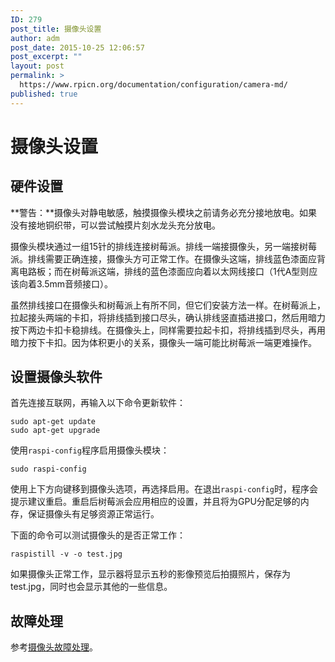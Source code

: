```yaml
---
ID: 279
post_title: 摄像头设置
author: adm
post_date: 2015-10-25 12:06:57
post_excerpt: ""
layout: post
permalink: >
  https://www.rpicn.org/documentation/configuration/camera-md/
published: true
---
```

# 摄像头设置

## 硬件设置

**警告：**摄像头对静电敏感，触摸摄像头模块之前请务必充分接地放电。如果没有接地铜织带，可以尝试触摸片刻水龙头充分放电。

摄像头模块通过一组15针的排线连接树莓派。排线一端接摄像头，另一端接树莓派。排线需要正确连接，摄像头方可正常工作。在摄像头这端，排线蓝色漆面应背离电路板；而在树莓派这端，排线的蓝色漆面应向着以太网线接口（1代A型则应该向着3.5mm音频接口）。

虽然排线接口在摄像头和树莓派上有所不同，但它们安装方法一样。在树莓派上，拉起接头两端的卡扣，将排线插到接口尽头，确认排线竖直插进接口，然后用暗力按下两边卡扣卡稳排线。在摄像头上，同样需要拉起卡扣，将排线插到尽头，再用暗力按下卡扣。因为体积更小的关系，摄像头一端可能比树莓派一端更难操作。

## 设置摄像头软件

首先连接互联网，再输入以下命令更新软件：

    sudo apt-get update
    sudo apt-get upgrade

使用`raspi-config`程序启用摄像头模块：

    sudo raspi-config

使用上下方向键移到摄像头选项，再选择启用。在退出`raspi-config`时，程序会提示建议重启。重启后树莓派会应用相应的设置，并且将为GPU分配足够的内存，保证摄像头有足够资源正常运行。

下面的命令可以测试摄像头的是否正常工作：

    raspistill -v -o test.jpg

如果摄像头正常工作，显示器将显示五秒的影像预览后拍摄照片，保存为test.jpg，同时也会显示其他的一些信息。

## 故障处理

参考[摄像头故障处理](../../troubleshooting/hardware/camera.md)。
